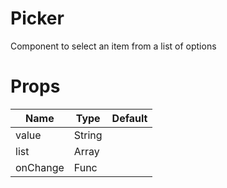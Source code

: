 # Picker

Component to select an item from a list of options

# Props

| Name     | Type   | Default |
| -------- | ------ | ------- |
| value    | String |         |
| list     | Array  |         |
| onChange | Func   |         |
